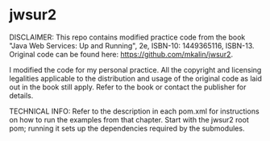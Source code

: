jwsur2
====

DISCLAIMER:
This repo contains modified practice code from the book "Java Web Services: Up and Running", 2e, ISBN-10: 1449365116, ISBN-13.
Original code can be found here: https://github.com/mkalin/jwsur2.

I modified the code for my personal practice. All the copyright and licensing legalities applicable to the distribution and usage of the original code as laid out in the book still apply. Refer to the book or contact the publisher for details.

TECHNICAL INFO:
Refer to the description in each pom.xml for instructions on how to run the examples from that chapter. Start with the jwsur2 root pom; running it sets up the dependencies required by the submodules.  
